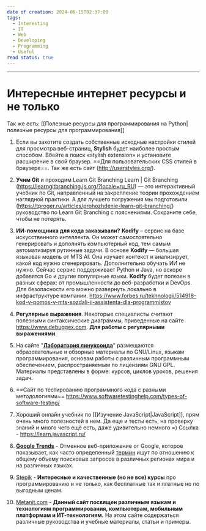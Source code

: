 ```yaml
---
date of creation: 2024-06-15T02:37:00
tags:
  - Interesting
  - IT
  - Web
  - Developing
  - Programming
  - Useful
read status: true
---
```

---
# Интересные интернет ресурсы и не только


Так же есть: [[Полезные ресурсы для программирования на Python|полезные ресурсы для программирования]]

1. Если вы захотите создать собственные исходные настройки стилей для просмотра веб-страниц, **Stylish** будет наиболее простым способом. Вбейте в поиск «stylish extension» и установите расширение в свой браузер. ==Для пользовательских CSS стилей в браузере==. Так же есть сайт (http://userstyles.org/).

2. **Учим Git** и проходим Learn Git Branching Learn | Git Branching (https://learngitbranching.js.org/?locale=ru_RU) — это интерактивный учебник по Git, направленный на закрепление теории прохождением наглядной практики. А для лучшего погружения мы подготовили (https://tproger.ru/articles/prohozhdenie-learn-git-branching/) руководство по Learn Git Branching с пояснениями. Сохраните себе, чтобы не потерять.

3. **ИИ-помощника для кода заказывали?** **Kodify** – сервис на базе искусственного интеллекта. Он может самостоятельно генерировать и дополнять компьютерный код, тем самым автоматизируя рутинные задачи. В основе **Kodify** — большая языковая модель от MTS AI. Она изучает контекст и анализирует, какой код нужно сгенерировать. Дополнительно обучать ИИ не нужно. Сейчас сервис поддерживает Python и Java, но вскоре добавятся Go и другие популярные языки. **Kodify** будет полезен в разных сферах: от промышленности до веб-разработки и DevOps. Для безопасности его можно развернуть локально в инфраструктуре компании. https://www.forbes.ru/tekhnologii/514918-kod-v-pomos-v-mts-sozdali-ii-assistenta-dla-programmistov

4. **Регулярные выражения**. Некоторые специалисты считают полезными синтаксические диаграммы, приведенные на сайте https://www.debuggex.com. **Для работы с регулярными выражениями**.
5. На сайте "**[Лаборатория линуксоида](https://younglinux.info/)**" размещаются образовательные и обзорные материалы по GNU/Linux, языкам программирования, основам работы с различным программным обеспечением, распространяемым по лицензиям GNU GPL. Материалы представлены в форме: курсов, циклов уроков, решения задач.

6. ==Сайт по тестированию программного кода с разными методологиями== https://www.softwaretestinghelp.com/types-of-software-testing/

7. Хороший онлайн учебник по [[Изучение JavaScript|JavaScript]], прям очень много полезностей в нем. Да еще и тесты есть, на проверку знаний и много чего ещё есть, даже удивительно немного =) Ссылка - https://learn.javascript.ru/

8. [**Google Trends**](https://trends.google.com/trends/) - Отменное веб-приложение от Google, которое показывает, как часто определенный [термин](https://ru.wikipedia.org/wiki/%D0%A2%D0%B5%D1%80%D0%BC%D0%B8%D0%BD "Термин") ищут по отношению к общему объему поисковых запросов в различных регионах мира и на различных языках.

9. [Stepik](https://stepik.org/learn) - **Интересные и качественные (но не все) курсы** про программированию и не только, как бесплатные так и платные но по выгодным ценам.

10.  [Metanit.com](https://metanit.com/) - **Данный сайт посвящен различным языкам и технологиям программирования, компьютерам, мобильным платформам и ИТ-технологиям.** На этом сайте содержаться различные руководства и учебные материалы, статьи и примеры.